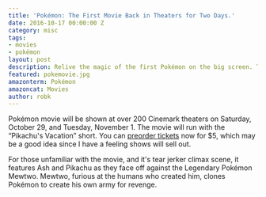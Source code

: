 ```yaml
---
title: 'Pokémon: The First Movie Back in Theaters for Two Days.'
date: 2016-10-17 00:00:00 Z
category: misc
tags:
- movies
- pokémon
layout: post
description: Relive the magic of the first Pokémon on the big screen. Try not to cry.
featured: pokemovie.jpg
amazonterm: Pokémon
amazoncat: Movies
author: robk
---
```


Pokémon movie will be shown at over 200 Cinemark theaters on Saturday, October 29, and Tuesday, November 1. The movie will run with the “Pikachu's Vacation” short. You can [preorder tickets](https://www.cinemark.com/pokemon-the-first-movie) now for $5, which may be a good idea since I have a feeling shows will sell out.

For those unfamiliar with the movie, and it's tear jerker climax scene, it features Ash and Pikachu as they face off against the Legendary Pokémon Mewtwo. Mewtwo, furious at the humans who created him, clones Pokémon to create his own army for revenge.
